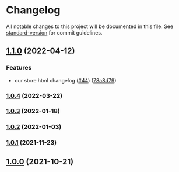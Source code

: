 # Changelog

All notable changes to this project will be documented in this file. See [standard-version](https://github.com/conventional-changelog/standard-version) for commit guidelines.

## [1.1.0](https://github.com/itgalaxy/plugin-common-node/compare/v1.0.4...v1.1.0) (2022-04-12)


### Features

* our store html changelog ([#44](https://github.com/itgalaxy/plugin-common-node/issues/44)) ([78a8d79](https://github.com/itgalaxy/plugin-common-node/commit/78a8d790836b576b7c043cb4ace5edd7bf288b80))

### [1.0.4](https://github.com/itgalaxy/plugin-common-node/compare/v1.0.3...v1.0.4) (2022-03-22)

### [1.0.3](https://github.com/itgalaxy/plugin-common-node/compare/v1.0.2...v1.0.3) (2022-01-18)

### [1.0.2](https://github.com/itgalaxy/plugin-common-node/compare/v1.0.1...v1.0.2) (2022-01-03)

### [1.0.1](https://github.com/itgalaxy/plugin-common-node/compare/v1.0.0...v1.0.1) (2021-11-23)

## [1.0.0](https://github.com/itgalaxy/plugin-common-node/releases/tag/v1.0.0) (2021-10-21)
